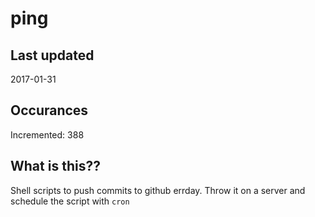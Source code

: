 # ping

## Last updated
2017-01-31

## Occurances
Incremented: 388

## What is this??
Shell scripts to push commits to github errday. Throw it on a server and schedule the script with `cron`
